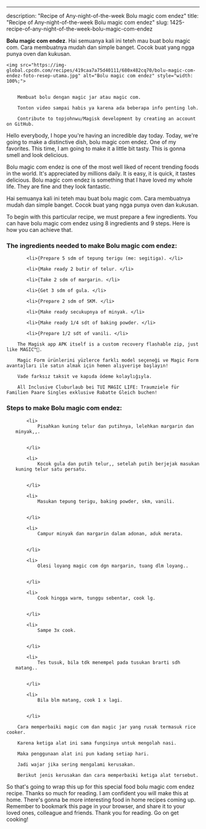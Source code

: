 ---
description: "Recipe of Any-night-of-the-week Bolu magic com endez"
title: "Recipe of Any-night-of-the-week Bolu magic com endez"
slug: 1425-recipe-of-any-night-of-the-week-bolu-magic-com-endez

<p>
	<strong>Bolu magic com endez</strong>. 
	Hai semuanya kali ini teteh mau buat bolu magic com. Cara membuatnya mudah dan simple banget. Cocok buat yang ngga punya oven dan kukusan.
</p>
<p>
	
	<img src="https://img-global.cpcdn.com/recipes/419caa7a75d40111/680x482cq70/bolu-magic-com-endez-foto-resep-utama.jpg" alt="Bolu magic com endez" style="width: 100%;">
	
	
		Membuat bolu dengan magic jar atau magic com.
	
		Tonton video sampai habis ya karena ada beberapa info penting loh.
	
		Contribute to topjohnwu/Magisk development by creating an account on GitHub.
	
</p>
<p>
	Hello everybody, I hope you're having an incredible day today. Today, we're going to make a distinctive dish, bolu magic com endez. One of my favorites. This time, I am going to make it a little bit tasty. This is gonna smell and look delicious.
</p>
	
<p>
	Bolu magic com endez is one of the most well liked of recent trending foods in the world. It's appreciated by millions daily. It is easy, it is quick, it tastes delicious. Bolu magic com endez is something that I have loved my whole life. They are fine and they look fantastic.
</p>
<p>
	Hai semuanya kali ini teteh mau buat bolu magic com. Cara membuatnya mudah dan simple banget. Cocok buat yang ngga punya oven dan kukusan.
</p>

<p>
To begin with this particular recipe, we must prepare a few ingredients. You can have bolu magic com endez using 8 ingredients and 9 steps. Here is how you can achieve that.
</p>

<h3>The ingredients needed to make Bolu magic com endez:</h3>

<ol>
	
		<li>{Prepare 5 sdm of tepung terigu (me: segitiga). </li>
	
		<li>{Make ready 2 butir of telur. </li>
	
		<li>{Take 2 sdm of margarin. </li>
	
		<li>{Get 3 sdm of gula. </li>
	
		<li>{Prepare 2 sdm of SKM. </li>
	
		<li>{Make ready secukupnya of minyak. </li>
	
		<li>{Make ready 1/4 sdt of baking powder. </li>
	
		<li>{Prepare 1/2 sdt of vanili. </li>
	
</ol>
<p>
	
		The Magisk app APK itself is a custom recovery flashable zip, just like MAGIC™🌈.
	
		Magic Form ürünlerini yüzlerce farklı model seçeneği ve Magic Form avantajları ile satın almak için hemen alışverişe başlayın!
	
		Vade farksız taksit ve kapıda ödeme kolaylığıyla.
	
		All Inclusive Cluburlaub bei TUI MAGIC LIFE: Traumziele für Familien Paare Singles exklusive Rabatte Gleich buchen!
	
</p>

<h3>Steps to make Bolu magic com endez:</h3>

<ol>
	
		<li>
			Pisahkan kuning telur dan putihnya, lelehkan margarin dan minyak,,.
			
			
		</li>
	
		<li>
			Kocok gula dan putih telur,, setelah putih berjejak masukan kuning telur satu persatu.
			
			
		</li>
	
		<li>
			Masukan tepung terigu, baking powder, skm, vanili.
			
			
		</li>
	
		<li>
			Campur minyak dan margarin dalam adonan, aduk merata.
			
			
		</li>
	
		<li>
			Olesi loyang magic com dgn margarin, tuang dlm loyang..
			
			
		</li>
	
		<li>
			Cook hingga warm, tunggu sebentar, cook lg.
			
			
		</li>
	
		<li>
			Sampe 3x cook.
			
			
		</li>
	
		<li>
			Tes tusuk, bila tdk menempel pada tusukan brarti sdh matang..
			
			
		</li>
	
		<li>
			Bila blm matang, cook 1 x lagi.
			
			
		</li>
	
</ol>

<p>
	
		Cara memperbaiki magic com dan magic jar yang rusak termasuk rice cooker.
	
		Karena ketiga alat ini sama fungsinya untuk mengolah nasi.
	
		Maka penggunaan alat ini pun kadang setiap hari.
	
		Jadi wajar jika sering mengalami kerusakan.
	
		Berikut jenis kerusakan dan cara memperbaiki ketiga alat tersebut.
	
</p>

<p>
	So that's going to wrap this up for this special food bolu magic com endez recipe. Thanks so much for reading. I am confident you will make this at home. There's gonna be more interesting food in home recipes coming up. Remember to bookmark this page in your browser, and share it to your loved ones, colleague and friends. Thank you for reading. Go on get cooking!
</p>
